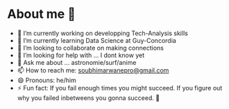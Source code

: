 # About me 👋


- 🔭 I’m currently working on developping Tech-Analysis skills 
- 🌱 I’m currently learning Data Science at Guy-Concordia 
- 👯 I’m looking to collaborate on making connections 
- 🤔 I’m looking for help with ... I dont know yet 
- 💬 Ask me about ... astronomie/surf/anime
- 📫 How to reach me: soubhimarwanepro@gmail.com
- 😄 Pronouns: he/him
- ⚡ Fun fact: If you fail enough times you might succeed. If you figure out why you failed inbetweens you gonna succeed. 💯

